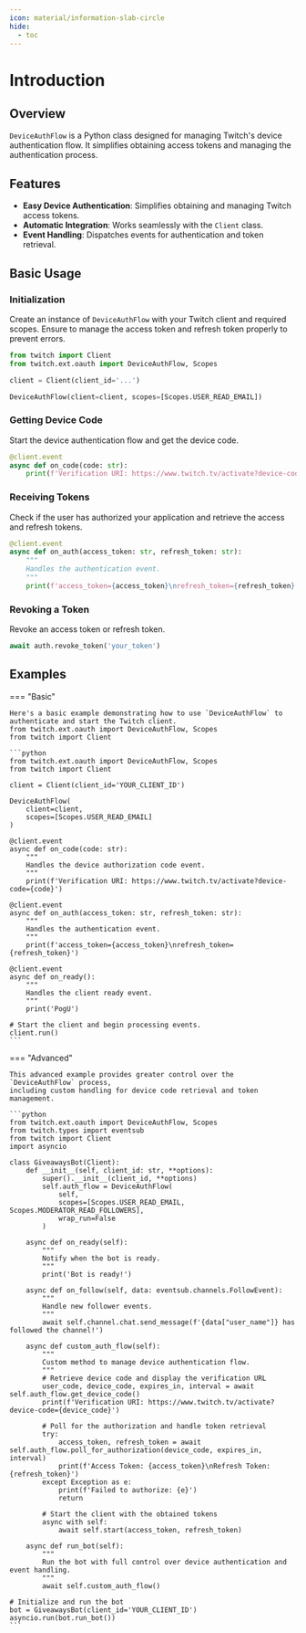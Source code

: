```yaml
---
icon: material/information-slab-circle
hide:
  - toc
---
```


# Introduction

## Overview

`DeviceAuthFlow` is a Python class designed for managing Twitch's device authentication flow. It simplifies obtaining access tokens and managing the authentication process.

## Features

- **Easy Device Authentication**: Simplifies obtaining and managing Twitch access tokens.
- **Automatic Integration**: Works seamlessly with the `Client` class.
- **Event Handling**: Dispatches events for authentication and token retrieval.

## Basic Usage

### Initialization

Create an instance of `DeviceAuthFlow` with your Twitch client and required scopes.
Ensure to manage the access token and refresh token properly to prevent errors.

```python
from twitch import Client
from twitch.ext.oauth import DeviceAuthFlow, Scopes

client = Client(client_id='...')

DeviceAuthFlow(client=client, scopes=[Scopes.USER_READ_EMAIL])
```

### Getting Device Code

Start the device authentication flow and get the device code.

```python
@client.event
async def on_code(code: str):
    print(f'Verification URI: https://www.twitch.tv/activate?device-code={code}')
```

### Receiving Tokens

Check if the user has authorized your application and retrieve the access and refresh tokens.

```python
@client.event
async def on_auth(access_token: str, refresh_token: str):
    """
    Handles the authentication event.
    """
    print(f'access_token={access_token}\nrefresh_token={refresh_token}')
```

### Revoking a Token

Revoke an access token or refresh token.

```python
await auth.revoke_token('your_token')
```

## Examples

=== "Basic"

    Here's a basic example demonstrating how to use `DeviceAuthFlow` to authenticate and start the Twitch client.
    from twitch.ext.oauth import DeviceAuthFlow, Scopes
    from twitch import Client

    ```python
    from twitch.ext.oauth import DeviceAuthFlow, Scopes
    from twitch import Client
    
    client = Client(client_id='YOUR_CLIENT_ID')
    
    DeviceAuthFlow(
        client=client,
        scopes=[Scopes.USER_READ_EMAIL]
    )
    
    @client.event
    async def on_code(code: str):
        """
        Handles the device authorization code event.
        """
        print(f'Verification URI: https://www.twitch.tv/activate?device-code={code}')
    
    @client.event
    async def on_auth(access_token: str, refresh_token: str):
        """
        Handles the authentication event.
        """
        print(f'access_token={access_token}\nrefresh_token={refresh_token}')
    
    @client.event
    async def on_ready():
        """
        Handles the client ready event.
        """
        print('PogU')
    
    # Start the client and begin processing events.
    client.run()
    ```

=== "Advanced"

    This advanced example provides greater control over the `DeviceAuthFlow` process,
    including custom handling for device code retrieval and token management.

    ```python
    from twitch.ext.oauth import DeviceAuthFlow, Scopes
    from twitch.types import eventsub
    from twitch import Client
    import asyncio
    
    class GiveawaysBot(Client):
        def __init__(self, client_id: str, **options):
            super().__init__(client_id, **options)
            self.auth_flow = DeviceAuthFlow(
                self,
                scopes=[Scopes.USER_READ_EMAIL, Scopes.MODERATOR_READ_FOLLOWERS],
                wrap_run=False
            )
    
        async def on_ready(self):
            """
            Notify when the bot is ready.
            """
            print('Bot is ready!')
    
        async def on_follow(self, data: eventsub.channels.FollowEvent):
            """
            Handle new follower events.
            """
            await self.channel.chat.send_message(f'{data["user_name"]} has followed the channel!')
    
        async def custom_auth_flow(self):
            """
            Custom method to manage device authentication flow.
            """
            # Retrieve device code and display the verification URL
            user_code, device_code, expires_in, interval = await self.auth_flow.get_device_code()
            print(f'Verification URI: https://www.twitch.tv/activate?device-code={device_code}')
            
            # Poll for the authorization and handle token retrieval
            try:
                access_token, refresh_token = await self.auth_flow.poll_for_authorization(device_code, expires_in, interval)
                print(f'Access Token: {access_token}\nRefresh Token: {refresh_token}')
            except Exception as e:
                print(f'Failed to authorize: {e}')
                return
            
            # Start the client with the obtained tokens
            async with self:
                await self.start(access_token, refresh_token)
    
        async def run_bot(self):
            """
            Run the bot with full control over device authentication and event handling.
            """
            await self.custom_auth_flow()
    
    # Initialize and run the bot
    bot = GiveawaysBot(client_id='YOUR_CLIENT_ID')
    asyncio.run(bot.run_bot())
    ```